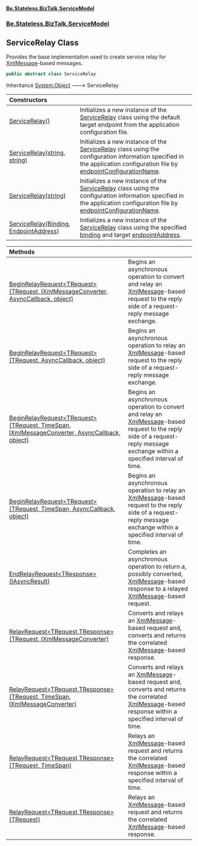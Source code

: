 #### [Be.Stateless.BizTalk.ServiceModel](README.md 'README')
### [Be.Stateless.BizTalk.ServiceModel](Be.Stateless.BizTalk.ServiceModel.md 'Be.Stateless.BizTalk.ServiceModel')

## ServiceRelay Class

Provides the base implementation used to create service relay for [XmlMessage](XmlMessage.md 'Be.Stateless.BizTalk.ServiceModel.Channels.XmlMessage')-based messages.

```csharp
public abstract class ServiceRelay
```

Inheritance [System.Object](https://docs.microsoft.com/en-us/dotnet/api/System.Object 'System.Object') &#129106; ServiceRelay

| Constructors | |
| :--- | :--- |
| [ServiceRelay()](ServiceRelay.ServiceRelay().md 'Be.Stateless.BizTalk.ServiceModel.ServiceRelay.ServiceRelay()') | Initializes a new instance of the [ServiceRelay](ServiceRelay.md 'Be.Stateless.BizTalk.ServiceModel.ServiceRelay') class using the default target endpoint from the application configuration file. |
| [ServiceRelay(string, string)](ServiceRelay.ServiceRelay(string,string).md 'Be.Stateless.BizTalk.ServiceModel.ServiceRelay.ServiceRelay(string, string)') | Initializes a new instance of the [ServiceRelay](ServiceRelay.md 'Be.Stateless.BizTalk.ServiceModel.ServiceRelay') class using the configuration information specified in the application configuration file by [endpointConfigurationName](ServiceRelay.ServiceRelay(string,string).md#Be.Stateless.BizTalk.ServiceModel.ServiceRelay.ServiceRelay(string,string).endpointConfigurationName 'Be.Stateless.BizTalk.ServiceModel.ServiceRelay.ServiceRelay(string, string).endpointConfigurationName'). |
| [ServiceRelay(string)](ServiceRelay.ServiceRelay(string).md 'Be.Stateless.BizTalk.ServiceModel.ServiceRelay.ServiceRelay(string)') | Initializes a new instance of the [ServiceRelay](ServiceRelay.md 'Be.Stateless.BizTalk.ServiceModel.ServiceRelay') class using the configuration information specified in the application configuration file by [endpointConfigurationName](ServiceRelay.ServiceRelay(string).md#Be.Stateless.BizTalk.ServiceModel.ServiceRelay.ServiceRelay(string).endpointConfigurationName 'Be.Stateless.BizTalk.ServiceModel.ServiceRelay.ServiceRelay(string).endpointConfigurationName'). |
| [ServiceRelay(Binding, EndpointAddress)](ServiceRelay.ServiceRelay(Binding,EndpointAddress).md 'Be.Stateless.BizTalk.ServiceModel.ServiceRelay.ServiceRelay(System.ServiceModel.Channels.Binding, System.ServiceModel.EndpointAddress)') | Initializes a new instance of the [ServiceRelay](ServiceRelay.md 'Be.Stateless.BizTalk.ServiceModel.ServiceRelay') class using the specified [binding](ServiceRelay.ServiceRelay(Binding,EndpointAddress).md#Be.Stateless.BizTalk.ServiceModel.ServiceRelay.ServiceRelay(System.ServiceModel.Channels.Binding,System.ServiceModel.EndpointAddress).binding 'Be.Stateless.BizTalk.ServiceModel.ServiceRelay.ServiceRelay(System.ServiceModel.Channels.Binding, System.ServiceModel.EndpointAddress).binding') and target [endpointAddress](ServiceRelay.ServiceRelay(Binding,EndpointAddress).md#Be.Stateless.BizTalk.ServiceModel.ServiceRelay.ServiceRelay(System.ServiceModel.Channels.Binding,System.ServiceModel.EndpointAddress).endpointAddress 'Be.Stateless.BizTalk.ServiceModel.ServiceRelay.ServiceRelay(System.ServiceModel.Channels.Binding, System.ServiceModel.EndpointAddress).endpointAddress'). |

| Methods | |
| :--- | :--- |
| [BeginRelayRequest&lt;TRequest&gt;(TRequest, IXmlMessageConverter, AsyncCallback, object)](ServiceRelay.BeginRelayRequest_TRequest_(TRequest,IXmlMessageConverter,AsyncCallback,object).md 'Be.Stateless.BizTalk.ServiceModel.ServiceRelay.BeginRelayRequest<TRequest>(TRequest, Be.Stateless.BizTalk.ServiceModel.Channels.IXmlMessageConverter, System.AsyncCallback, object)') | Begins an asynchronous operation to convert and relay an [XmlMessage](XmlMessage.md 'Be.Stateless.BizTalk.ServiceModel.Channels.XmlMessage')-based request to the reply side of a request-reply message exchange. |
| [BeginRelayRequest&lt;TRequest&gt;(TRequest, AsyncCallback, object)](ServiceRelay.BeginRelayRequest_TRequest_(TRequest,AsyncCallback,object).md 'Be.Stateless.BizTalk.ServiceModel.ServiceRelay.BeginRelayRequest<TRequest>(TRequest, System.AsyncCallback, object)') | Begins an asynchronous operation to relay an [XmlMessage](XmlMessage.md 'Be.Stateless.BizTalk.ServiceModel.Channels.XmlMessage')-based request to the reply side of a request-reply message exchange. |
| [BeginRelayRequest&lt;TRequest&gt;(TRequest, TimeSpan, IXmlMessageConverter, AsyncCallback, object)](ServiceRelay.BeginRelayRequest_TRequest_(TRequest,TimeSpan,IXmlMessageConverter,AsyncCallback,object).md 'Be.Stateless.BizTalk.ServiceModel.ServiceRelay.BeginRelayRequest<TRequest>(TRequest, System.TimeSpan, Be.Stateless.BizTalk.ServiceModel.Channels.IXmlMessageConverter, System.AsyncCallback, object)') | Begins an asynchronous operation to convert and relay an [XmlMessage](XmlMessage.md 'Be.Stateless.BizTalk.ServiceModel.Channels.XmlMessage')-based request to the reply side of a request-reply message exchange within a specified interval of time. |
| [BeginRelayRequest&lt;TRequest&gt;(TRequest, TimeSpan, AsyncCallback, object)](ServiceRelay.BeginRelayRequest_TRequest_(TRequest,TimeSpan,AsyncCallback,object).md 'Be.Stateless.BizTalk.ServiceModel.ServiceRelay.BeginRelayRequest<TRequest>(TRequest, System.TimeSpan, System.AsyncCallback, object)') | Begins an asynchronous operation to relay an [XmlMessage](XmlMessage.md 'Be.Stateless.BizTalk.ServiceModel.Channels.XmlMessage')-based request to the reply side of a request-reply message exchange within a specified interval of time. |
| [EndRelayRequest&lt;TResponse&gt;(IAsyncResult)](ServiceRelay.EndRelayRequest_TResponse_(IAsyncResult).md 'Be.Stateless.BizTalk.ServiceModel.ServiceRelay.EndRelayRequest<TResponse>(System.IAsyncResult)') | Completes an asynchronous operation to return a, possibly converted, [XmlMessage](XmlMessage.md 'Be.Stateless.BizTalk.ServiceModel.Channels.XmlMessage')-based response to a relayed [XmlMessage](XmlMessage.md 'Be.Stateless.BizTalk.ServiceModel.Channels.XmlMessage')-based request. |
| [RelayRequest&lt;TRequest,TResponse&gt;(TRequest, IXmlMessageConverter)](ServiceRelay.RelayRequest_TRequest,TResponse_(TRequest,IXmlMessageConverter).md 'Be.Stateless.BizTalk.ServiceModel.ServiceRelay.RelayRequest<TRequest,TResponse>(TRequest, Be.Stateless.BizTalk.ServiceModel.Channels.IXmlMessageConverter)') | Converts and relays an [XmlMessage](XmlMessage.md 'Be.Stateless.BizTalk.ServiceModel.Channels.XmlMessage')-based request and, converts and returns the correlated [XmlMessage](XmlMessage.md 'Be.Stateless.BizTalk.ServiceModel.Channels.XmlMessage')-based response. |
| [RelayRequest&lt;TRequest,TResponse&gt;(TRequest, TimeSpan, IXmlMessageConverter)](ServiceRelay.RelayRequest_TRequest,TResponse_(TRequest,TimeSpan,IXmlMessageConverter).md 'Be.Stateless.BizTalk.ServiceModel.ServiceRelay.RelayRequest<TRequest,TResponse>(TRequest, System.TimeSpan, Be.Stateless.BizTalk.ServiceModel.Channels.IXmlMessageConverter)') | Converts and relays an [XmlMessage](XmlMessage.md 'Be.Stateless.BizTalk.ServiceModel.Channels.XmlMessage')-based request and, converts and returns the correlated [XmlMessage](XmlMessage.md 'Be.Stateless.BizTalk.ServiceModel.Channels.XmlMessage')-based response within a specified interval of time. |
| [RelayRequest&lt;TRequest,TResponse&gt;(TRequest, TimeSpan)](ServiceRelay.RelayRequest_TRequest,TResponse_(TRequest,TimeSpan).md 'Be.Stateless.BizTalk.ServiceModel.ServiceRelay.RelayRequest<TRequest,TResponse>(TRequest, System.TimeSpan)') | Relays an [XmlMessage](XmlMessage.md 'Be.Stateless.BizTalk.ServiceModel.Channels.XmlMessage')-based request and returns the correlated [XmlMessage](XmlMessage.md 'Be.Stateless.BizTalk.ServiceModel.Channels.XmlMessage')-based response within a specified interval of time. |
| [RelayRequest&lt;TRequest,TResponse&gt;(TRequest)](ServiceRelay.RelayRequest_TRequest,TResponse_(TRequest).md 'Be.Stateless.BizTalk.ServiceModel.ServiceRelay.RelayRequest<TRequest,TResponse>(TRequest)') | Relays an [XmlMessage](XmlMessage.md 'Be.Stateless.BizTalk.ServiceModel.Channels.XmlMessage')-based request and returns the correlated [XmlMessage](XmlMessage.md 'Be.Stateless.BizTalk.ServiceModel.Channels.XmlMessage')-based response. |
